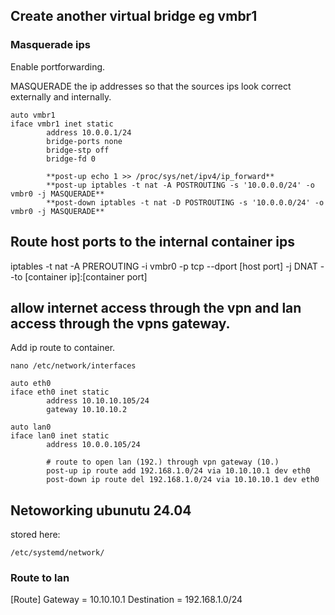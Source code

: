 ## Create another virtual bridge eg vmbr1

### Masquerade ips

Enable portforwarding.

MASQUERADE the ip addresses so that the sources ips look correct externally and internally.

```
auto vmbr1
iface vmbr1 inet static
        address 10.0.0.1/24
        bridge-ports none
        bridge-stp off
        bridge-fd 0

        **post-up echo 1 >> /proc/sys/net/ipv4/ip_forward**
        **post-up iptables -t nat -A POSTROUTING -s '10.0.0.0/24' -o vmbr0 -j MASQUERADE**
        **post-down iptables -t nat -D POSTROUTING -s '10.0.0.0/24' -o vmbr0 -j MASQUERADE**
```

## Route host ports to the internal container ips

iptables -t nat -A PREROUTING -i vmbr0 -p tcp --dport [host port] -j DNAT --to [container ip]:[container port]

## allow internet access through the vpn and lan access through the vpns gateway.

Add ip route to container.

```nano /etc/network/interfaces```

```
auto eth0
iface eth0 inet static
        address 10.10.10.105/24
        gateway 10.10.10.2

auto lan0
iface lan0 inet static
        address 10.0.0.105/24

        # route to open lan (192.) through vpn gateway (10.)
        post-up ip route add 192.168.1.0/24 via 10.10.10.1 dev eth0
        post-down ip route del 192.168.1.0/24 via 10.10.10.1 dev eth0
```

## Netoworking ubunutu 24.04

stored here:

```/etc/systemd/network/```

### Route to lan 

[Route]
Gateway = 10.10.10.1
Destination = 192.168.1.0/24
